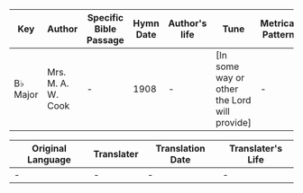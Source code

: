 Key | Author   | Specific Bible Passage     |Hymn Date |Author's life |Tune |Metrical Pattern   |Composer/Source
-- | --------- | ---------------------------|----------|--------------|-----|-------------------|-------------  
B♭ Major |Mrs. M. A. W. Cook |- |1908 |- |[In some way or other the Lord will provide] |- |C. S. Harrington

Original Language | Translater | Translation Date   | Translater's Life  
----------------- | --------- | --------------------|-------------     
\- |- |- |-
